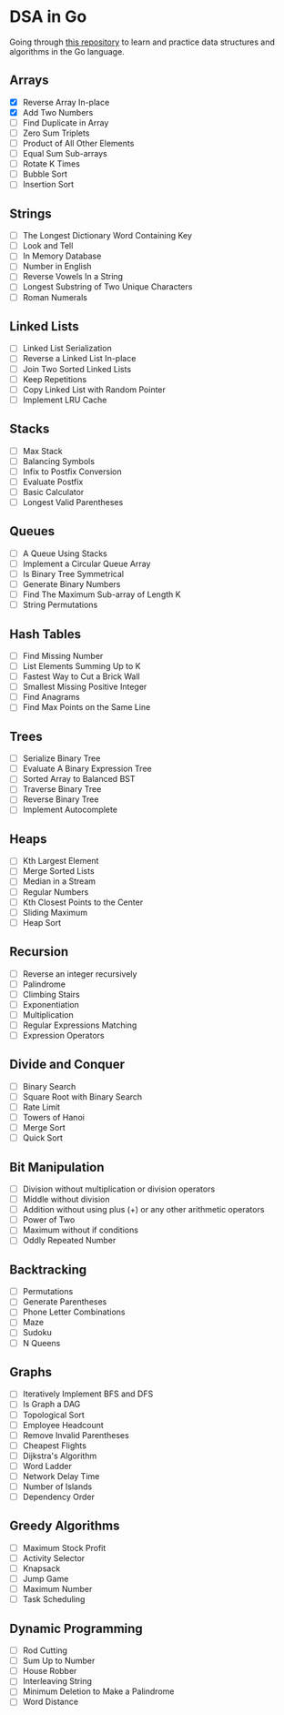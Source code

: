 # DSA in Go

Going through [this repository](https://github.com/spring1843/go-dsa/) to learn and practice data structures and algorithms in the Go language.

## Arrays

- [x] Reverse Array In-place
- [x] Add Two Numbers
- [ ] Find Duplicate in Array
- [ ] Zero Sum Triplets
- [ ] Product of All Other Elements
- [ ] Equal Sum Sub-arrays
- [ ] Rotate K Times
- [ ] Bubble Sort
- [ ] Insertion Sort

## Strings

- [ ] The Longest Dictionary Word Containing Key
- [ ] Look and Tell
- [ ] In Memory Database
- [ ] Number in English
- [ ] Reverse Vowels In a String
- [ ] Longest Substring of Two Unique Characters
- [ ] Roman Numerals

## Linked Lists

- [ ] Linked List Serialization
- [ ] Reverse a Linked List In-place
- [ ] Join Two Sorted Linked Lists
- [ ] Keep Repetitions
- [ ] Copy Linked List with Random Pointer
- [ ] Implement LRU Cache

## Stacks

- [ ] Max Stack
- [ ] Balancing Symbols
- [ ] Infix to Postfix Conversion
- [ ] Evaluate Postfix
- [ ] Basic Calculator
- [ ] Longest Valid Parentheses

## Queues

- [ ] A Queue Using Stacks
- [ ] Implement a Circular Queue Array
- [ ] Is Binary Tree Symmetrical
- [ ] Generate Binary Numbers
- [ ] Find The Maximum Sub-array of Length K
- [ ] String Permutations

## Hash Tables

- [ ] Find Missing Number
- [ ] List Elements Summing Up to K
- [ ] Fastest Way to Cut a Brick Wall
- [ ] Smallest Missing Positive Integer
- [ ] Find Anagrams
- [ ] Find Max Points on the Same Line

## Trees

- [ ] Serialize Binary Tree
- [ ] Evaluate A Binary Expression Tree
- [ ] Sorted Array to Balanced BST
- [ ] Traverse Binary Tree
- [ ] Reverse Binary Tree
- [ ] Implement Autocomplete

## Heaps

- [ ] Kth Largest Element
- [ ] Merge Sorted Lists
- [ ] Median in a Stream
- [ ] Regular Numbers
- [ ] Kth Closest Points to the Center
- [ ] Sliding Maximum
- [ ] Heap Sort

## Recursion

- [ ] Reverse an integer recursively
- [ ] Palindrome
- [ ] Climbing Stairs
- [ ] Exponentiation
- [ ] Multiplication
- [ ] Regular Expressions Matching
- [ ] Expression Operators

## Divide and Conquer

- [ ] Binary Search
- [ ] Square Root with Binary Search
- [ ] Rate Limit
- [ ] Towers of Hanoi
- [ ] Merge Sort
- [ ] Quick Sort

## Bit Manipulation

- [ ] Division without multiplication or division operators
- [ ] Middle without division
- [ ] Addition without using plus (+) or any other arithmetic operators
- [ ] Power of Two
- [ ] Maximum without if conditions
- [ ] Oddly Repeated Number

## Backtracking

- [ ] Permutations
- [ ] Generate Parentheses
- [ ] Phone Letter Combinations
- [ ] Maze
- [ ] Sudoku
- [ ] N Queens

## Graphs

- [ ] Iteratively Implement BFS and DFS
- [ ] Is Graph a DAG
- [ ] Topological Sort
- [ ] Employee Headcount
- [ ] Remove Invalid Parentheses
- [ ] Cheapest Flights
- [ ] Dijkstra's Algorithm
- [ ] Word Ladder
- [ ] Network Delay Time
- [ ] Number of Islands
- [ ] Dependency Order

## Greedy Algorithms

- [ ] Maximum Stock Profit
- [ ] Activity Selector
- [ ] Knapsack
- [ ] Jump Game
- [ ] Maximum Number
- [ ] Task Scheduling

## Dynamic Programming

- [ ] Rod Cutting
- [ ] Sum Up to Number
- [ ] House Robber
- [ ] Interleaving String
- [ ] Minimum Deletion to Make a Palindrome
- [ ] Word Distance
